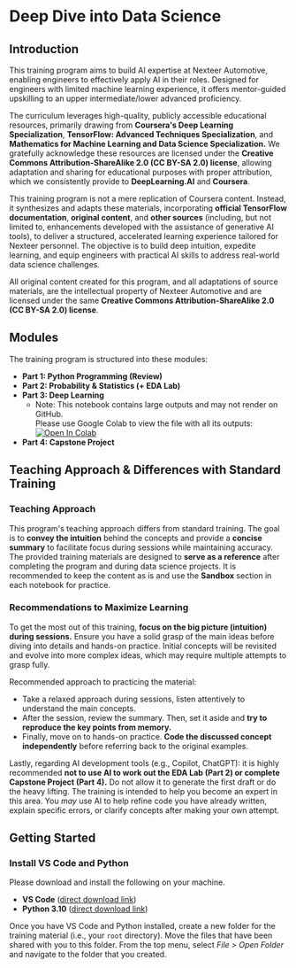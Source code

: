 # Deep Dive into Data Science 

## Introduction 
This training program aims to build AI expertise at Nexteer Automotive, enabling engineers to effectively apply AI in their roles. Designed for engineers with limited machine learning experience, it offers mentor-guided upskilling to an upper intermediate/lower advanced proficiency.

The curriculum leverages high-quality, publicly accessible educational resources, primarily drawing from **Coursera's Deep Learning Specialization**, **TensorFlow: Advanced Techniques Specialization**, and **Mathematics for Machine Learning and Data Science Specialization.** We gratefully acknowledge these resources are licensed under the **Creative Commons Attribution-ShareAlike 2.0 (CC BY-SA 2.0) license**, allowing adaptation and sharing for educational purposes with proper attribution, which we consistently provide to **DeepLearning.AI** and **Coursera**. 

This training program is not a mere replication of Coursera content. Instead, it synthesizes and adapts these materials, incorporating **official TensorFlow documentation**, **original content**, and **other sources** (including, but not limited to, enhancements developed with the assistance of generative AI tools), to deliver a structured, accelerated learning experience tailored for Nexteer personnel. The objective is to build deep intuition, expedite learning, and equip engineers with practical AI skills to address real-world data science challenges.

All original content created for this program, and all adaptations of source materials, are the intellectual property of Nexteer Automotive and are licensed under the same **Creative Commons Attribution-ShareAlike 2.0 (CC BY-SA 2.0) license**.

## Modules

The training program is structured into these modules:

* **Part 1: Python Programming (Review)**
* **Part 2: Probability & Statistics (+ EDA Lab)**
* **Part 3: Deep Learning**
    * Note: This notebook contains large outputs and may not render on GitHub.  
    Please use Google Colab to view the file with all its outputs: [![Open In Colab](https://colab.research.google.com/assets/colab-badge.svg)](https://colab.research.google.com/github/nexteerauto/Deep-Dive-into-Data-Science-Training/blob/master/Deep_Dive_into_Data_Science_Part_3_Deep_Learning.ipynb)
* **Part 4: Capstone Project**

## Teaching Approach & Differences with Standard Training

### Teaching Approach
This program's teaching approach differs from standard training. The goal is to **convey the intuition** behind the concepts and provide a **concise summary** to facilitate focus during sessions while maintaining accuracy. The provided training materials are designed to **serve as a reference** after completing the program and during data science projects. It is recommended to keep the content as is and use the **Sandbox** section in each notebook for practice.

### Recommendations to Maximize Learning
To get the most out of this training, **focus on the big picture (intuition) during sessions.** Ensure you have a solid grasp of the main ideas before diving into details and hands-on practice. Initial concepts will be revisited and evolve into more complex ideas, which may require multiple attempts to grasp fully.

Recommended approach to practicing the material:

* Take a relaxed approach during sessions, listen attentively to understand the main concepts.
* After the session, review the summary. Then, set it aside and **try to reproduce the key points from memory.**
* Finally, move on to hands-on practice. **Code the discussed concept independently** before referring back to the original examples.

Lastly, regarding AI development tools (e.g., Copilot, ChatGPT): it is highly recommended **not to use AI to work out the EDA Lab (Part 2) or complete Capstone Project (Part 4).** Do not allow it to generate the first draft or do the heavy lifting. The training is intended to help you become an expert in this area. You *may* use AI to help refine code you have already written, explain specific errors, or clarify concepts after making your own attempt.

## Getting Started

### Install VS Code and Python
Please download and install the following on your machine.
* **VS Code** ([direct download link](https://code.visualstudio.com/sha/download?build=stable&os=win32-x64-user)) 
* **Python 3.10** ([direct download link](https://www.python.org/ftp/python/3.10.10/python-3.10.10-amd64.exe))   

Once you have VS Code and Python installed, create a new folder for the training material (i.e., your `root` directory). Move the files that have been shared with you to this folder. From the top menu, select *File > Open Folder* and navigate to the folder that you created.
